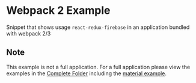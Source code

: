 # Webpack 2 Example

Snippet that shows usage `react-redux-firebase` in an application bundled with webpack 2/3

## Note

This example is not a full application. For a full application please view the examples in the [Complete Folder](https://github.com/prescottprue/react-redux-firebase/tree/master/examples/complete) including the [material example](https://github.com/prescottprue/react-redux-firebase/tree/master/examples/complete/material).
